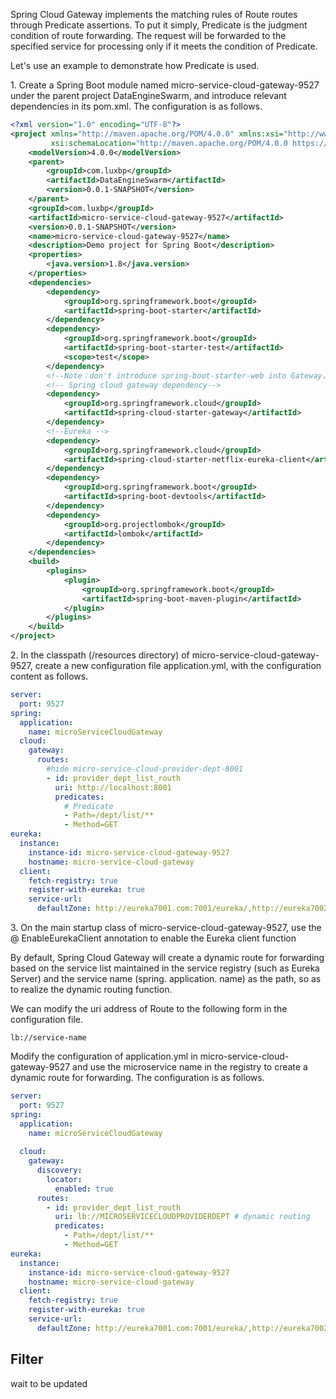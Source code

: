 Spring Cloud Gateway implements the matching rules of Route routes through Predicate assertions. To put it simply, Predicate is the judgment condition of route forwarding. The request will be forwarded to the specified service for processing only if it meets the condition of Predicate.

Let's use an example to demonstrate how Predicate is used.

1\. Create a Spring Boot module named micro-service-cloud-gateway-9527 under the parent project DataEngineSwarm, and introduce relevant dependencies in its pom.xml. The configuration is as follows.

```xml
<?xml version="1.0" encoding="UTF-8"?>
<project xmlns="http://maven.apache.org/POM/4.0.0" xmlns:xsi="http://www.w3.org/2001/XMLSchema-instance"
         xsi:schemaLocation="http://maven.apache.org/POM/4.0.0 https://maven.apache.org/xsd/maven-4.0.0.xsd">
    <modelVersion>4.0.0</modelVersion>
    <parent>
        <groupId>com.luxbp</groupId>
        <artifactId>DataEngineSwarm</artifactId>
        <version>0.0.1-SNAPSHOT</version>
    </parent>
    <groupId>com.luxbp</groupId>
    <artifactId>micro-service-cloud-gateway-9527</artifactId>
    <version>0.0.1-SNAPSHOT</version>
    <name>micro-service-cloud-gateway-9527</name>
    <description>Demo project for Spring Boot</description>
    <properties>
        <java.version>1.8</java.version>
    </properties>
    <dependencies>
        <dependency>
            <groupId>org.springframework.boot</groupId>
            <artifactId>spring-boot-starter</artifactId>
        </dependency>
        <dependency>
            <groupId>org.springframework.boot</groupId>
            <artifactId>spring-boot-starter-test</artifactId>
            <scope>test</scope>
        </dependency>
        <!--Note：don't introduce spring-boot-starter-web into Gateway，othervise it will bring up a error-->
        <!-- Spring cloud gateway dependency-->
        <dependency>
            <groupId>org.springframework.cloud</groupId>
            <artifactId>spring-cloud-starter-gateway</artifactId>
        </dependency>
        <!--Eureka -->
        <dependency>
            <groupId>org.springframework.cloud</groupId>
            <artifactId>spring-cloud-starter-netflix-eureka-client</artifactId>
        </dependency>
        <dependency>
            <groupId>org.springframework.boot</groupId>
            <artifactId>spring-boot-devtools</artifactId>
        </dependency>
        <dependency>
            <groupId>org.projectlombok</groupId>
            <artifactId>lombok</artifactId>
        </dependency>
    </dependencies>
    <build>
        <plugins>
            <plugin>
                <groupId>org.springframework.boot</groupId>
                <artifactId>spring-boot-maven-plugin</artifactId>
            </plugin>
        </plugins>
    </build>
</project>
```

2\. In the classpath (/resources directory) of micro-service-cloud-gateway-9527, create a new configuration file application.yml, with the configuration content as follows.

```yaml
server:
  port: 9527
spring:
  application:
    name: microServiceCloudGateway
  cloud:
    gateway:
      routes:
        #hide micro-service-cloud-provider-dept-8001
        - id: provider_dept_list_routh
          uri: http://localhost:8001
          predicates:
            # Predicate
            - Path=/dept/list/**
            - Method=GET
eureka:
  instance:
    instance-id: micro-service-cloud-gateway-9527
    hostname: micro-service-cloud-gateway
  client:
    fetch-registry: true
    register-with-eureka: true
    service-url:
      defaultZone: http://eureka7001.com:7001/eureka/,http://eureka7002.com:7002/eureka/,http://eureka7003.com:7003/eureka/
```

3\. On the main startup class of micro-service-cloud-gateway-9527, use the @ EnableEurekaClient annotation to enable the Eureka client function



By default, Spring Cloud Gateway will create a dynamic route for forwarding based on the service list maintained in the service registry (such as Eureka Server) and the service name (spring. application. name) as the path, so as to realize the dynamic routing function.

We can modify the uri address of Route to the following form in the configuration file.

    lb://service-name

Modify the configuration of application.yml in micro-service-cloud-gateway-9527 and use the microservice name in the registry to create a dynamic route for forwarding. The configuration is as follows.

```yaml
server:
  port: 9527
spring:
  application:
    name: microServiceCloudGateway
   
  cloud:
    gateway:
      discovery:
        locator:
          enabled: true
      routes:
        - id: provider_dept_list_routh
          uri: lb://MICROSERVICECLOUDPROVIDERDEPT # dynamic routing
          predicates:
            - Path=/dept/list/**
            - Method=GET
eureka:
  instance:
    instance-id: micro-service-cloud-gateway-9527
    hostname: micro-service-cloud-gateway
  client:
    fetch-registry: true
    register-with-eureka: true
    service-url:
      defaultZone: http://eureka7001.com:7001/eureka/,http://eureka7002.com:7002/eureka/,http://eureka7003.com:7003/eureka/
```

Filter
------

wait to be updated



